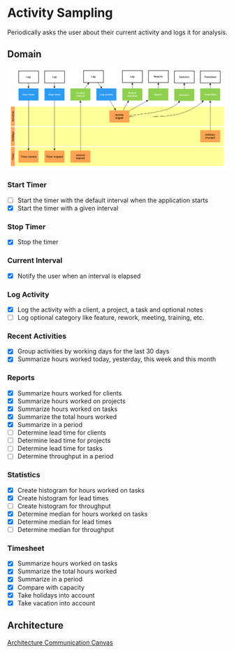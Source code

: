 # Activity Sampling

Periodically asks the user about their current activity and logs it for
analysis.

## Domain

![Domain](domain.png)

### Start Timer

- [ ] Start the timer with the default interval when the application starts
- [x] Start the timer with a given interval

### Stop Timer

- [x] Stop the timer

### Current Interval

- [x] Notify the user when an interval is elapsed

### Log Activity

- [x] Log the activity with a client, a project, a task and optional notes
- [ ] Log optional category like feature, rework, meeting, training, etc.

### Recent Activities

- [x] Group activities by working days for the last 30 days
- [x] Summarize hours worked today, yesterday, this week and this month

### Reports

- [x] Summarize hours worked for clients
- [x] Summarize hours worked on projects
- [x] Summarize hours worked on tasks
- [x] Summarize the total hours worked
- [x] Summarize in a period
- [ ] Determine lead time for clients
- [ ] Determine lead time for projects
- [ ] Determine lead time for tasks
- [ ] Determine throughput in a period

### Statistics

- [x] Create histogram for hours worked on tasks
- [x] Create histogram for lead times
- [ ] Create histogram for throughput
- [x] Determine median for hours worked on tasks
- [x] Determine median for lead times
- [ ] Determine median for throughput

### Timesheet

- [x] Summarize hours worked on tasks
- [x] Summarize the total hours worked
- [x] Summarize in a period
- [x] Compare with capacity
- [x] Take holidays into account
- [x] Take vacation into account

## Architecture

[Architecture Communication Canvas](https://html-preview.github.io/?url=https://github.com/falkoschumann/activity-sampling/blob/main/doc/acc.html)
